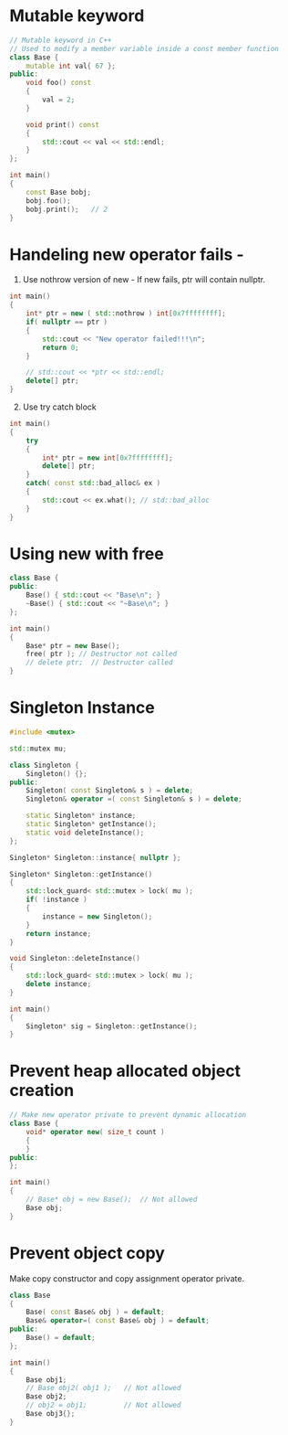 # Mutable keyword
```cpp
// Mutable keyword in C++
// Used to modify a member variable inside a const member function
class Base {
    mutable int val{ 67 };
public:
    void foo() const
    {
        val = 2;
    }

    void print() const
    {
        std::cout << val << std::endl;
    }
};

int main()
{
    const Base bobj;
    bobj.foo();
    bobj.print();   // 2
}
```

# Handeling new operator fails -
1) Use nothrow version of new - If new fails, ptr will contain nullptr.<br>
```cpp
int main()
{
    int* ptr = new ( std::nothrow ) int[0x7ffffffff];
    if( nullptr == ptr )
    {
        std::cout << "New operator failed!!!\n";
        return 0;
    }

    // std::cout << *ptr << std::endl;
    delete[] ptr;
}
```
2) Use try catch block
```cpp
int main()
{
    try
    {
        int* ptr = new int[0x7ffffffff];
        delete[] ptr;
    }
    catch( const std::bad_alloc& ex )
    {
        std::cout << ex.what(); // std::bad_alloc
    }
}
```
# Using new with free
```cpp
class Base {
public:
    Base() { std::cout << "Base\n"; }
    ~Base() { std::cout << "~Base\n"; }
};

int main()
{
    Base* ptr = new Base();
    free( ptr ); // Destructor not called
    // delete ptr;  // Destructor called
}
```
# Singleton Instance
```cpp
#include <mutex>

std::mutex mu;

class Singleton {
    Singleton() {};
public:
    Singleton( const Singleton& s ) = delete;
    Singleton& operator =( const Singleton& s ) = delete;

    static Singleton* instance;
    static Singleton* getInstance();
    static void deleteInstance();
};

Singleton* Singleton::instance{ nullptr };

Singleton* Singleton::getInstance()
{
    std::lock_guard< std::mutex > lock( mu );
    if( !instance )
    {
        instance = new Singleton();
    }
    return instance;
}

void Singleton::deleteInstance()
{
    std::lock_guard< std::mutex > lock( mu );
    delete instance;
}

int main()
{
    Singleton* sig = Singleton::getInstance();
}
```
# Prevent heap allocated object creation
```cpp
// Make new operator private to prevent dynamic allocation
class Base {
    void* operator new( size_t count )
    {
    }
public:
};

int main()
{
    // Base* obj = new Base();  // Not allowed
    Base obj;
}
```
# Prevent object copy
Make copy constructor and copy assignment operator private.<br>
```cpp
class Base
{
    Base( const Base& obj ) = default;
    Base& operator=( const Base& obj ) = default;
public:
    Base() = default;
};

int main()
{
    Base obj1;
    // Base obj2( obj1 );   // Not allowed
    Base obj2;
    // obj2 = obj1;         // Not allowed
    Base obj3{};
}
```
